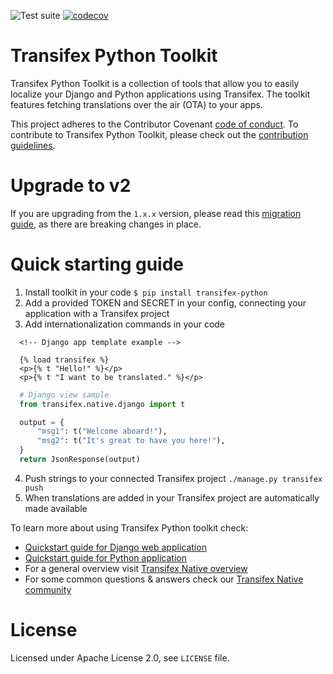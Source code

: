![Test suite](https://github.com/transifex/transifex-python/workflows/Test%20suite/badge.svg?branch=master)
[![codecov](https://codecov.io/gh/transifex/transifex-python/branch/master/graph/badge.svg)](https://codecov.io/gh/transifex/transifex-python)

# Transifex Python Toolkit

Transifex Python Toolkit is a collection of tools that allow you to easily localize your Django and Python applications using Transifex. The toolkit features fetching translations over the air (OTA) to your apps.

This project adheres to the Contributor Covenant [code of conduct](/CODE_OF_CONDUCT.md). To contribute to Transifex Python Toolkit, please check out the [contribution guidelines](/CONTRIBUTING.md).

# Upgrade to v2

If you are upgrading from the `1.x.x` version, please read this [migration guide](https://github.com/transifex/transifex-python/blob/HEAD/UPGRADE_TO_V2.md), as there are breaking changes in place.

# Quick starting guide

1. Install toolkit in your code `$ pip install transifex-python`
2. Add a provided TOKEN and SECRET in your config, connecting your application with a Transifex project
3. Add internationalization commands in your code
```HTML+Django
  <!-- Django app template example -->

  {% load transifex %}
  <p>{% t "Hello!" %}</p>
  <p>{% t "I want to be translated." %}</p>
  ```

```python
  # Django view sample
  from transifex.native.django import t

  output = {
      "msg1": t("Welcome aboard!"),
      "msg2": t("It's great to have you here!"),
  }
  return JsonResponse(output)
  ```
4. Push strings to your connected Transifex project `./manage.py transifex push`
5. When translations are added in your Transifex project are automatically made available

To learn more about using Transifex Python toolkit check:
* [Quickstart guide for Django web application](https://docs.transifex.com/django-sdk/quickstart-1?utm_campaign=tx-native&utm_source=github&utm_medium=link)
* [Quickstart guide for Python application](https://docs.transifex.com/python-sdk/quickstart?utm_campaign=tx-native&utm_source=github&utm_medium=link)
* For a general overview visit [Transifex Native overview](https://docs.transifex.com/transifex-native-sdk-overview/introduction?utm_campaign=tx-native&utm_source=github&utm_medium=link)
* For some common questions & answers check our [Transifex Native community](https://community.transifex.com/c/transifex-native/17)

# License

Licensed under Apache License 2.0, see `LICENSE` file.
